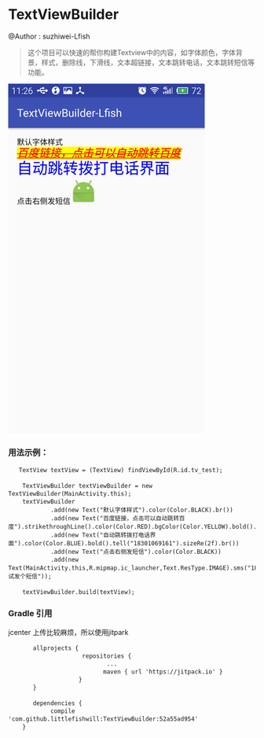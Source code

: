 # TextViewBuilder
@Author : suzhiwei-Lfish 
> 这个项目可以快速的帮你构建Textview中的内容，如字体颜色，字体背景，样式，删除线，下滑线，文本超链接，文本跳转电话，文本跳转短信等功能。
>
![例图](https://github.com/littlefishwill/TextViewBuilder/blob/master/des.jpg)

### 用法示例：

       TextView textView = (TextView) findViewById(R.id.tv_test);

        TextViewBuilder textViewBuilder = new TextViewBuilder(MainActivity.this);
        textViewBuilder
                .add(new Text("默认字体样式").color(Color.BLACK).br())
                .add(new Text("百度链接，点击可以自动跳转百度").strikethroughLine().color(Color.RED).bgColor(Color.YELLOW).bold().size(60).italic().underLine().webLink("http://www.baidu.com").br())
                .add(new Text("自动跳转拨打电话界面").color(Color.BLUE).bold().tell("18301069161").sizeRe(2f).br())
                .add(new Text("点击右侧发短信").color(Color.BLACK))
                .add(new Text(MainActivity.this,R.mipmap.ic_launcher,Text.ResType.IMAGE).sms("18301069161","测试发个短信"));

        textViewBuilder.build(textView);

### Gradle 引用

jcenter 上传比较麻烦，所以使用jitpark
```
       allprojects {
                     repositories {
                            ...
                           maven { url 'https://jitpack.io' }
                    }
       }
       
       dependencies {
	        compile 'com.github.littlefishwill:TextViewBuilder:52a55ad954'
	}
  ```

